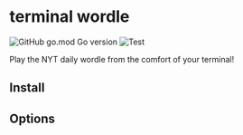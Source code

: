 # terminal wordle
![GitHub go.mod Go version](https://img.shields.io/github/go-mod/go-version/Alvaroalonsobabbel/wordle) ![Test](https://github.com/Alvaroalonsobabbel/wordle/actions/workflows/go-test.yml/badge.svg)

Play the NYT daily wordle from the comfort of your terminal!

## Install


## Options
